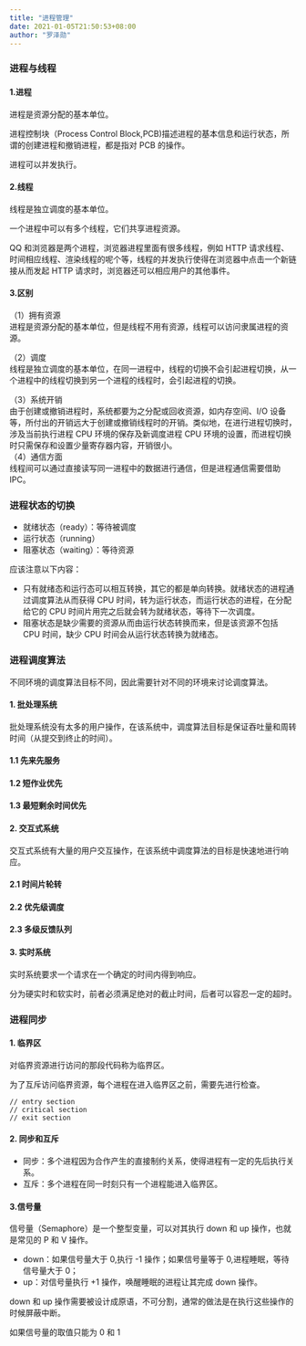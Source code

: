 ```yaml
---
title: "进程管理"
date: 2021-01-05T21:50:53+08:00
author: "罗泽勋"
---
```


### 进程与线程
#### 1.进程
进程是资源分配的基本单位。  

进程控制块（Process Control Block,PCB)描述进程的基本信息和运行状态，所谓的创建进程和撤销进程，都是指对 PCB 的操作。  

进程可以并发执行。

#### 2.线程
线程是独立调度的基本单位。

一个进程中可以有多个线程，它们共享进程资源。

QQ 和浏览器是两个进程，浏览器进程里面有很多线程，例如 HTTP 请求线程、时间相应线程、渲染线程的呢个等，线程的并发执行使得在浏览器中点击一个新链接从而发起 HTTP 请求时，浏览器还可以相应用户的其他事件。

#### 3.区别
（1）拥有资源  
进程是资源分配的基本单位，但是线程不用有资源，线程可以访问隶属进程的资源。

（2）调度  
线程是独立调度的基本单位，在同一进程中，线程的切换不会引起进程切换，从一个进程中的线程切换到另一个进程的线程时，会引起进程的切换。

（3）系统开销  
由于创建或撤销进程时，系统都要为之分配或回收资源，如内存空间、I/O 设备等，所付出的开销远大于创建或撤销线程时的开销。类似地，在进行进程切换时，涉及当前执行进程 CPU 环境的保存及新调度进程 CPU 环境的设置，而进程切换时只需保存和设置少量寄存器内容，开销很小。  
（4）通信方面  
线程间可以通过直接读写同一进程中的数据进行通信，但是进程通信需要借助 IPC。

### 进程状态的切换
* 就绪状态（ready）：等待被调度  
* 运行状态（running）
* 阻塞状态（waiting）：等待资源

应该注意以下内容：  
* 只有就绪态和运行态可以相互转换，其它的都是单向转换。就绪状态的进程通过调度算法从而获得 CPU 时间，转为运行状态，而运行状态的进程，在分配给它的 CPU 时间片用完之后就会转为就绪状态，等待下一次调度。
* 阻塞状态是缺少需要的资源从而由运行状态转换而来，但是该资源不包括 CPU 时间，缺少 CPU 时间会从运行状态转换为就绪态。

### 进程调度算法
不同环境的调度算法目标不同，因此需要针对不同的环境来讨论调度算法。

#### 1. 批处理系统
批处理系统没有太多的用户操作，在该系统中，调度算法目标是保证吞吐量和周转时间（从提交到终止的时间）。
#### 1.1 先来先服务
#### 1.2 短作业优先
#### 1.3 最短剩余时间优先

#### 2. 交互式系统
交互式系统有大量的用户交互操作，在该系统中调度算法的目标是快速地进行响应。
#### 2.1 时间片轮转
#### 2.2 优先级调度
#### 2.3 多级反馈队列

#### 3. 实时系统
实时系统要求一个请求在一个确定的时间内得到响应。  

分为硬实时和软实时，前者必须满足绝对的截止时间，后者可以容忍一定的超时。  

### 进程同步
#### 1. 临界区
对临界资源进行访问的那段代码称为临界区。

为了互斥访问临界资源，每个进程在进入临界区之前，需要先进行检查。
```
// entry section
// critical section
// exit section
```

#### 2. 同步和互斥
* 同步：多个进程因为合作产生的直接制约关系，使得进程有一定的先后执行关系。
* 互斥：多个进程在同一时刻只有一个进程能进入临界区。

#### 3.信号量
信号量（Semaphore）是一个整型变量，可以对其执行 down 和 up 操作，也就是常见的 P 和 V 操作。
* down：如果信号量大于 0,执行 -1 操作；如果信号量等于 0,进程睡眠，等待信号量大于 0；
* up：对信号量执行 +1 操作，唤醒睡眠的进程让其完成 down 操作。

down 和 up 操作需要被设计成原语，不可分割，通常的做法是在执行这些操作的时候屏蔽中断。

如果信号量的取值只能为 0 和 1 





























